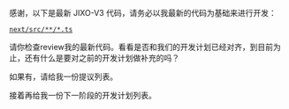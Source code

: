 感谢，以下是最新 JIXO-V3 代码，请务必以我最新的代码为基础来进行开发：

[`next/src/**/*.ts`](@FILE)

请你检查review我的最新代码。看看是否和我们的开发计划已经对齐，到目前为止，还有什么是要对之前的开发计划做补充的吗？

如果有，请给我一份提议列表。

接着再给我一份下一阶段的开发计划列表。